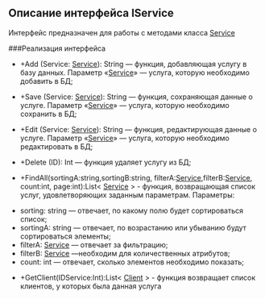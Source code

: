 ## Описание интерфейса IService

Интерфейс предназначен для работы с методами класса [Service](Service)

###Реализация интерфейса

- +Add (Service: [Service](Service)): String — функция, добавляющая услугу в базу данных. Параметр «[Service](Service)» — услуга, которую необходимо добавить в БД;

- +Save (Service: [Service](Service)): String — функция, сохраняющая данные о услуге. Параметр «[Service](Service)» — услуга, которую необходимо сохранить в БД;

- +Edit (Service: [Service](Service)): String — функция, редактирующая данные о услуге. Параметр «[Service](Service)» — услуга, которую необходимо редактировать в БД;

- +Delete (ID): Int — функция удаляет услугу из БД;

- +FindAll(sortingA:string,sortingB:string, filterA:[Service](Service),filterB:[Service](Service), count:int, page:int):List< [Service](Service) > -  функция, возвращающая список услуг, удовлетворяющих заданным параметрам.
Параметры: 

+ sorting: string — отвечает, по какому полю будет сортироваться список;
+ sortingА: string — отвечает, по возрастанию или убыванию будут сортироваться элементы;
+ filterA: [Service](Service) — отвечает за фильтрацию;
+ filterB: [Service](Service) —необходим для количественных атрибутов;
+ count: int — отвечает, сколько элементов необходимо показать;

- +GetClient(IDService:Int):List< [Client](Client.md) > - функция возвращает список клиентов, у которых была данная услуга
